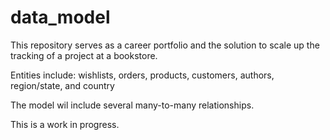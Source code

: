 # data_model



This repository serves as a career portfolio and the solution to scale up the tracking of a project at a bookstore. 

Entities include: wishlists, orders, products, customers, authors, region/state, and country

The model wil include several many-to-many relationships. 

This is a work in progress.
